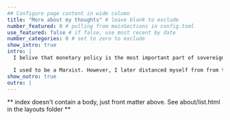 ```yaml
---
## Configure page content in wide column
title: "More about my thoughts" # leave blank to exclude
number_featured: 0 # pulling from mainSections in config.toml
use_featured: false # if false, use most recent by date
number_categories: 0 # set to zero to exclude
show_intro: true
intro: |
  I belive that monetary policy is the most important part of sovereignty for nation states in the 21st century, to the extent that it should no longer be considered a purely "economic" subject, but an inherent political topic. At the end of the day, money printing, despite some limits, is like a cheat code of the game, right? Sadly, central banks and governments are, one could say, very bad at using this power. In this regard, I agree with the Modern Monetary Thoery (MMT) on the underutilisation of monetary policy (although I do not agree with their stance on fiscal policy as a feasible tool to tackle inflation). I (crazily) think central banks should be operating in the *stock market*, for profit, both as a monetary tool and as a fiscal tool to tax the rich. The investments can serve as a sovereign wealth fund which benefits all citizens. Sounds like socialism? I think that's the right way forward. More importantly, I think the public should be better informed about monetary policy as an additional check on the central banks, in the era of central bank independence (CBI).

  I used to be a Marxist. However, I later distanced myself from from the ideology for its inherent totalitarian tendencies, as Popper points out. Moreover, I do not think a proletarian revolution that overthrows will eventually happen. In my understanding of the dialectical process, a *new* class, not existing classes under the capitalist system (bourgeoisie or proletariat) will send capitalism to its grave. For me, it seems that the new class is the *technocrats* equipped with the new data science techniques. I think, at the end of the day, data will replace capital as the main means/factor of production. An AGI revolution for the new stage (socialism?) will echo the industrial revolution for capitalism. Will it bring a better life? Not necessarily. While I think an AI revolution will improve the *material* aspects of standards of living, it leads us to question the purpose of our lives. Greek teleology, huh? I think many people will commit suicide for losing their "purpose of life", and only those who are happy to "lie flat" (躺平) can survive. I'm striving to become the latter and this is my personal philosophy :)
show_outro: true
outro: |
---
```


** index doesn't contain a body, just front matter above.
See about/list.html in the layouts folder **